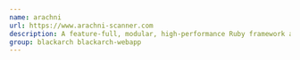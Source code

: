 ```yaml
---
name: arachni
url: https://www.arachni-scanner.com
description: A feature-full, modular, high-performance Ruby framework aimed towards helping penetration testers and administrators evaluate the security of web applications.
group: blackarch blackarch-webapp
---
```

